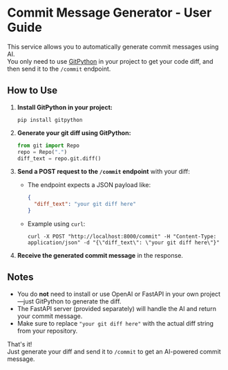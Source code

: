 Commit Message Generator - User Guide
=====================================

This service allows you to automatically generate commit messages using AI.  
You only need to use [GitPython](https://gitpython.readthedocs.io/en/stable/) in your project to get your code diff, and then send it to the `/commit` endpoint.

How to Use
----------

1. **Install GitPython in your project:**
   ```
   pip install gitpython
   ```

2. **Generate your git diff using GitPython:**
   ```python
   from git import Repo
   repo = Repo(".")
   diff_text = repo.git.diff()
   ```

3. **Send a POST request to the `/commit` endpoint** with your diff:
   - The endpoint expects a JSON payload like:
     ```json
     {
       "diff_text": "your git diff here"
     }
     ```
   - Example using `curl`:
     ```
     curl -X POST "http://localhost:8000/commit" -H "Content-Type: application/json" -d "{\"diff_text\": \"your git diff here\"}"
     ```

4. **Receive the generated commit message** in the response.

Notes
-----

- You do **not** need to install or use OpenAI or FastAPI in your own project—just GitPython to generate the diff.
- The FastAPI server (provided separately) will handle the AI and return your commit message.
- Make sure to replace `"your git diff here"` with the actual diff string from your repository.

That's it!  
Just generate your diff and send it to `/commit` to get an AI-powered commit message.
